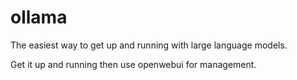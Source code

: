 # ollama

The easiest way to get up and running with large language models.

Get it up and running then use openwebui for management.
